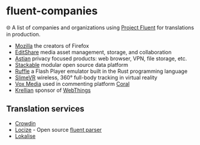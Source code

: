 # fluent-companies
🌐 A list of companies and organizations using [Project Fluent](https://projectfluent.org/) for translations in production.

* [Mozilla](https://www.mozilla.org/) the creators of Firefox
* [EditShare](https://editshare.com/) media asset management, storage, and collaboration
* [Astian](https://astian.org/) privacy focused products: web browser, VPN, file storage, etc.
* [Stackable](https://stackable.tech/) modular open source data platform
* [Ruffle](https://ruffle.rs/) a Flash Player emulator built in the Rust programming language
* [SlimeVR](https://slimevr.dev/) wireless, 360° full-body tracking in virtual reality 
* [Vox Media](https://corp.voxmedia.com/) used in commenting platform [Coral](https://coralproject.net/)
* [Krellian](https://krellian.com/) sponsor of [WebThings](https://webthings.io/)

## Translation services

* [Crowdin](https://crowdin.com/)
* [Locize](https://locize.com/) - Open source [fluent parser](https://github.com/locize/fluent-translation-parser)
* [Lokalise](https://lokalise.com/)
